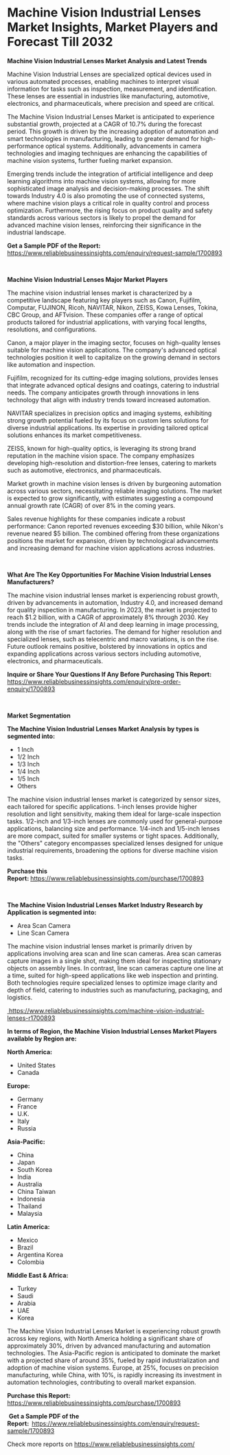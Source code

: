<p><h1>Machine Vision Industrial Lenses Market Insights, Market Players and Forecast Till 2032</h1></p><p><strong>Machine Vision Industrial Lenses Market Analysis and Latest Trends</strong></p>
<p><p>Machine Vision Industrial Lenses are specialized optical devices used in various automated processes, enabling machines to interpret visual information for tasks such as inspection, measurement, and identification. These lenses are essential in industries like manufacturing, automotive, electronics, and pharmaceuticals, where precision and speed are critical.</p><p>The Machine Vision Industrial Lenses Market is anticipated to experience substantial growth, projected at a CAGR of 10.7% during the forecast period. This growth is driven by the increasing adoption of automation and smart technologies in manufacturing, leading to greater demand for high-performance optical systems. Additionally, advancements in camera technologies and imaging techniques are enhancing the capabilities of machine vision systems, further fueling market expansion.</p><p>Emerging trends include the integration of artificial intelligence and deep learning algorithms into machine vision systems, allowing for more sophisticated image analysis and decision-making processes. The shift towards Industry 4.0 is also promoting the use of connected systems, where machine vision plays a critical role in quality control and process optimization. Furthermore, the rising focus on product quality and safety standards across various sectors is likely to propel the demand for advanced machine vision lenses, reinforcing their significance in the industrial landscape.</p></p>
<p><strong>Get a Sample PDF of the Report:&nbsp;</strong> <a href="https://www.reliablebusinessinsights.com/enquiry/request-sample/1700893?utm_campaign=1091&utm_medium=2&utm_source=Github&utm_content=ia&utm_term=27032025&utm_id=machine-vision-industrial-lenses">https://www.reliablebusinessinsights.com/enquiry/request-sample/1700893</a></p>
<p>&nbsp;</p>
<p><strong>Machine Vision Industrial Lenses Major Market Players</strong></p>
<p><p>The machine vision industrial lenses market is characterized by a competitive landscape featuring key players such as Canon, Fujifilm, Computar, FUJINON, Ricoh, NAVITAR, Nikon, ZEISS, Kowa Lenses, Tokina, CBC Group, and AFTvision. These companies offer a range of optical products tailored for industrial applications, with varying focal lengths, resolutions, and configurations.</p><p>Canon, a major player in the imaging sector, focuses on high-quality lenses suitable for machine vision applications. The company's advanced optical technologies position it well to capitalize on the growing demand in sectors like automation and inspection.</p><p>Fujifilm, recognized for its cutting-edge imaging solutions, provides lenses that integrate advanced optical designs and coatings, catering to industrial needs. The company anticipates growth through innovations in lens technology that align with industry trends toward increased automation.</p><p>NAVITAR specializes in precision optics and imaging systems, exhibiting strong growth potential fueled by its focus on custom lens solutions for diverse industrial applications. Its expertise in providing tailored optical solutions enhances its market competitiveness.</p><p>ZEISS, known for high-quality optics, is leveraging its strong brand reputation in the machine vision space. The company emphasizes developing high-resolution and distortion-free lenses, catering to markets such as automotive, electronics, and pharmaceuticals.</p><p>Market growth in machine vision lenses is driven by burgeoning automation across various sectors, necessitating reliable imaging solutions. The market is expected to grow significantly, with estimates suggesting a compound annual growth rate (CAGR) of over 8% in the coming years.</p><p>Sales revenue highlights for these companies indicate a robust performance: Canon reported revenues exceeding $30 billion, while Nikon's revenue neared $5 billion. The combined offering from these organizations positions the market for expansion, driven by technological advancements and increasing demand for machine vision applications across industries.</p></p>
<p>&nbsp;</p>
<p><strong>What Are The Key Opportunities For Machine Vision Industrial Lenses Manufacturers?</strong></p>
<p><p>The machine vision industrial lenses market is experiencing robust growth, driven by advancements in automation, Industry 4.0, and increased demand for quality inspection in manufacturing. In 2023, the market is projected to reach $1.2 billion, with a CAGR of approximately 8% through 2030. Key trends include the integration of AI and deep learning in image processing, along with the rise of smart factories. The demand for higher resolution and specialized lenses, such as telecentric and macro variations, is on the rise. Future outlook remains positive, bolstered by innovations in optics and expanding applications across various sectors including automotive, electronics, and pharmaceuticals.</p></p>
<p><strong>Inquire or Share Your Questions If Any Before Purchasing This Report:</strong> <a href="https://www.reliablebusinessinsights.com/enquiry/pre-order-enquiry/1700893?utm_campaign=1091&utm_medium=2&utm_source=Github&utm_content=ia&utm_term=27032025&utm_id=machine-vision-industrial-lenses">https://www.reliablebusinessinsights.com/enquiry/pre-order-enquiry/1700893</a></p>
<p>&nbsp;</p>
<p><strong>Market Segmentation</strong></p>
<p><strong>The Machine Vision Industrial Lenses Market Analysis by types is segmented into:</strong></p>
<p><ul><li>1 Inch</li><li>1/2 Inch</li><li>1/3 Inch</li><li>1/4 Inch</li><li>1/5 Inch</li><li>Others</li></ul></p>
<p><p>The machine vision industrial lenses market is categorized by sensor sizes, each tailored for specific applications. 1-inch lenses provide higher resolution and light sensitivity, making them ideal for large-scale inspection tasks. 1/2-inch and 1/3-inch lenses are commonly used for general-purpose applications, balancing size and performance. 1/4-inch and 1/5-inch lenses are more compact, suited for smaller systems or tight spaces. Additionally, the "Others" category encompasses specialized lenses designed for unique industrial requirements, broadening the options for diverse machine vision tasks.</p></p>
<p><strong>Purchase this Report:&nbsp;</strong><a href="https://www.reliablebusinessinsights.com/purchase/1700893?utm_campaign=1091&utm_medium=2&utm_source=Github&utm_content=ia&utm_term=27032025&utm_id=machine-vision-industrial-lenses">https://www.reliablebusinessinsights.com/purchase/1700893</a></p>
<p>&nbsp;</p>
<p><strong>The Machine Vision Industrial Lenses Market Industry Research by Application is segmented into:</strong></p>
<p><ul><li>Area Scan Camera</li><li>Line Scan Camera</li></ul></p>
<p><p>The machine vision industrial lenses market is primarily driven by applications involving area scan and line scan cameras. Area scan cameras capture images in a single shot, making them ideal for inspecting stationary objects on assembly lines. In contrast, line scan cameras capture one line at a time, suited for high-speed applications like web inspection and printing. Both technologies require specialized lenses to optimize image clarity and depth of field, catering to industries such as manufacturing, packaging, and logistics.</p></p>
<p><a href="https://www.reliablebusinessinsights.com/machine-vision-industrial-lenses-r1700893?utm_campaign=1091&utm_medium=2&utm_source=Github&utm_content=ia&utm_term=27032025&utm_id=machine-vision-industrial-lenses">&nbsp;https://www.reliablebusinessinsights.com/machine-vision-industrial-lenses-r1700893</a></p>
<p><strong>In terms of Region, the Machine Vision Industrial Lenses Market Players available by Region are:</strong></p>
<p>
    <p> <strong> North America: </strong>
        <ul>
            <li>United States</li>
            <li>Canada</li>
        </ul>
        </p> 
    <p> <strong> Europe: </strong>
        <ul>
            <li>Germany</li>
            <li>France</li>
            <li>U.K.</li>
            <li>Italy</li>
            <li>Russia</li>
        </ul>
        </p> 
    <p> <strong> Asia-Pacific: </strong>
        <ul>
            <li>China</li>
            <li>Japan</li>
            <li>South Korea</li>
            <li>India</li>
            <li>Australia</li>
            <li>China Taiwan</li>
            <li>Indonesia</li>
            <li>Thailand</li>
            <li>Malaysia</li>
        </ul>
        </p> 
    <p> <strong> Latin America: </strong>
        <ul>
            <li>Mexico</li>
            <li>Brazil</li>
            <li>Argentina Korea</li>
            <li>Colombia</li>
        </ul>
        </p> 
    <p> <strong> Middle East & Africa: </strong>
        <ul>
            <li>Turkey</li>
            <li>Saudi</li>
            <li>Arabia</li>
            <li>UAE</li>
            <li>Korea</li>
        </ul>
    </p>
    </p>
<p><p>The Machine Vision Industrial Lenses Market is experiencing robust growth across key regions, with North America holding a significant share of approximately 30%, driven by advanced manufacturing and automation technologies. The Asia-Pacific region is anticipated to dominate the market with a projected share of around 35%, fueled by rapid industrialization and adoption of machine vision systems. Europe, at 25%, focuses on precision manufacturing, while China, with 10%, is rapidly increasing its investment in automation technologies, contributing to overall market expansion.</p></p>
<p><strong>Purchase this Report: </strong><a href="https://www.reliablebusinessinsights.com/purchase/1700893?utm_campaign=1091&utm_medium=2&utm_source=Github&utm_content=ia&utm_term=27032025&utm_id=machine-vision-industrial-lenses">https://www.reliablebusinessinsights.com/purchase/1700893</a></p>
<p>&nbsp;<strong>Get a Sample PDF of the Report:&nbsp;&nbsp;</strong><a href="https://www.reliablebusinessinsights.com/enquiry/request-sample/1700893?utm_campaign=1091&utm_medium=2&utm_source=Github&utm_content=ia&utm_term=27032025&utm_id=machine-vision-industrial-lenses">https://www.reliablebusinessinsights.com/enquiry/request-sample/1700893</a></p>
<p><strong></strong></p>
<p>Check more reports on <a href="https://www.reliablebusinessinsights.com/?utm_campaign=1091&utm_medium=2&utm_source=Github&utm_content=ia&utm_term=27032025&utm_id=machine-vision-industrial-lenses">https://www.reliablebusinessinsights.com/</a></p>